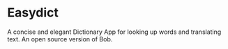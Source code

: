 # Easydict

A concise and elegant Dictionary App for looking up words and translating text. An open source version of Bob.
